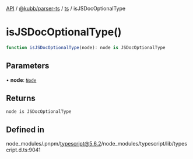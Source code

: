 [API](../../../../../packages.md) / [@kubb/parser-ts](../../../index.md) / [ts](../index.md) / isJSDocOptionalType

# isJSDocOptionalType()

```ts
function isJSDocOptionalType(node): node is JSDocOptionalType
```

## Parameters

• **node**: [`Node`](../interfaces/Node.md)

## Returns

`node is JSDocOptionalType`

## Defined in

node\_modules/.pnpm/typescript@5.6.2/node\_modules/typescript/lib/typescript.d.ts:9041
